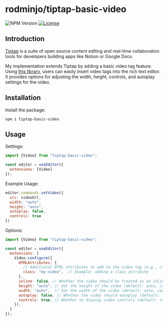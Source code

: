 # rodminjo/tiptap-basic-video


![NPM Version](https://img.shields.io/npm/v/tiptap-basic-video)
[![License](https://img.shields.io/github/license/rodminjo/tiptap-basic-video)](https://github.com/rodminjo/tiptap-basic-video)

## Introduction

[Tiptap](https://tiptap.dev/) is a suite of open source content editing and real-time collaboration tools for developers building apps like Notion or Google Docs.

My implementation extends Tiptap by adding a basic video tag feature. Using [this library](https://github.com/rodminjo/tiptap-basic-video), users can easily insert video tags into the rich text editor. It provides options for adjusting the width, height, controls, and autoplay settings for the video.


## Installation

Install the package:

```shell
npm i tiptap-basic-video
```

## Usage
Settings:

```js
import {Video} from "tiptap-basic-video";

const editor = useEditor({
  extensions: [Video]
});

```

Example Usage:

```js
editor.commands.setVideo({
  src: videoUrl,
  width: "auto",
  height: "auto",
  autoplay: false,
  controls: true
})
```

Options:

```js
import {Video} from "tiptap-basic-video";

const editor = useEditor({
  extensions: [
    Video.configure({
      HTMLAttributes: {
        // Additional HTML attributes to add to the video tag (e.g., class, id, etc.)
        class: "my-video",  // Example: adding a class attribute
      },
      inline: false, // Whether the video should be treated as an inline element (default: false) [type : boolean]
      height: "auto", // Set the height of the video (default: auto, can be specified in px) [type : number | "auto"]
      width: "auto",  // Set the width of the video (default: auto, can be specified in px) [type : number | "auto"]
      autoplay: false, // Whether the video should autoplay (default: false) [type : boolean]
      controls: true, // Whether to display video controls (default: true) [type : boolean]
    }),
  ]
});

```